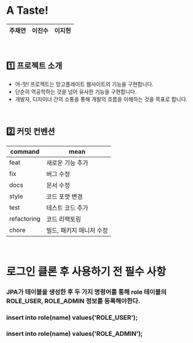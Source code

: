 
# A Taste!

|주채연|이진수|이지헌|
|:------:|:---:|:------:|


<br>


## 1️⃣ 프로젝트 소개
- 어-맛! 프로젝트는 망고플레이트 웹사이트의 기능을 구현합니다.
- 단순히 역공학하는 것을 넘어 유사한 기능을 구현합니다.
- 개발자, 디자이너 간의 소통을 통해 개발의 흐름을 이해하는 것을 목표로 합니다.



<br>


## 2️⃣ 커밋 컨벤션
| command | mean |
| --- | --- |
| feat | 새로운 기능 추가 |
| fix | 버그 수정 |
| docs | 문서 수정 |
| style | 코드 포맷 변경 |
| test | 테스트 코드 추가 |
| refactoring | 코드 리팩토링 |
| chore | 빌드, 패키지 매니저 수정 |

<br>




# 로그인 클론 후 사용하기 전 필수 사항

### JPA가 테이블을 생성한 후 두 가지 명령어를 통해 role 테이블의 ROLE_USER, ROLE_ADMIN 정보를 등록해야한다.

###  insert into role(name) values('ROLE_USER');
### insert into role(name) values('ROLE_ADMIN');
